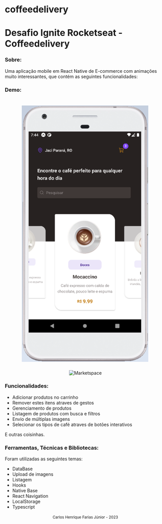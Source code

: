 # coffeedelivery

# Desafio Ignite Rocketseat -  Coffeedelivery

### Sobre:
Uma aplicação mobile em React Native de E-commerce com animações muito interessantes, que contém as seguintes funcionalidades:

### Demo:
<h1 align="center">

  <img alt="Marketspace" height="800" title="" src="./github/home.png" />
</h1>
<div align="center">
    <img alt="Marketspace" height="600" title="" 
  src="./github/tentativa2_acelerado_2x.gif" />
</div>


### Funcionalidades:
- Adicionar produtos no carrinho
- Remover estes itens atraves de gestos
- Gerenciamento de produtos
- Listagem de produtos com busca e filtros
- Envio de múltiplas imagens
- Selecionar os tipos de café atraves de botões interativos

E outras coisinhas.

### Ferramentas, Técnicas e Bibliotecas:
Foram utilizadas as seguintes temas:

- DataBase
- Upload de imagens
- Listagem
- Hooks
- Native Base
- React Navigation
- LocalStorage
- Typescript

</h1>

<div align="center">
  <small> Carlos Henrique Farias Júnior - 2023</small>
</div>
